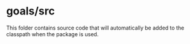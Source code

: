 # goals/src

This folder contains source code that will automatically be added to the classpath when
the package is used.
